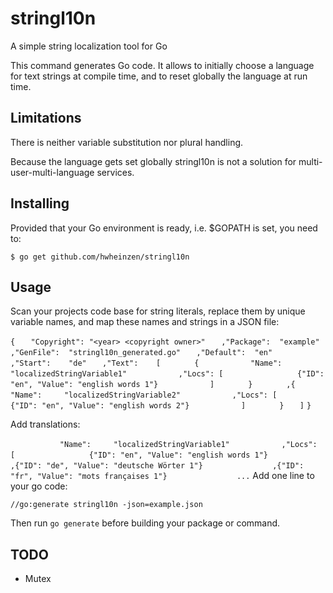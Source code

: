 # stringl10n
A simple string localization tool for Go

This command generates Go code. It allows to initially choose a language for text strings at compile time, and to reset globally the language at run time.

## Limitations
There is neither variable substitution nor plural handling.

Because the language gets set globally stringl10n is not a solution for multi-user-multi-language services.

## Installing
Provided that your Go environment is ready, i.e. $GOPATH is set, you need to:

`$ go get github.com/hwheinzen/stringl10n`

## Usage
Scan your projects code base for string literals, replace them by unique variable names, and map these names and strings in a JSON file:

`{`
`	"Copyright": "<year> <copyright owner>"`
`	,"Package":  "example"`
`	,"GenFile":  "stringl10n_generated.go"`
`	,"Default":  "en"`
`	,"Start":    "de"`
`	,"Text":	[`
`		{`
`			"Name":     "localizedStringVariable1"`
`			,"Locs": [`
`				 {"ID": "en", "Value": "english words 1"}`
`			]`
`		}`
`		,{`
`			"Name":     "localizedStringVariable2"`
`			,"Locs": [`
`				 {"ID": "en", "Value": "english words 2"}`
`			]`
`		}`
`	]`
`}`

Add translations:

`			"Name":     "localizedStringVariable1"`
`			,"Locs": [`
`				 {"ID": "en", "Value": "english words 1"}`
`				,{"ID": "de", "Value": "deutsche Wörter 1"}`
`				,{"ID": "fr", "Value": "mots françaises 1"}`
`				...`
Add one line to your go code:

`//go:generate stringl10n -json=example.json`

Then run `go generate` before building your package or command.

## TODO
- Mutex
